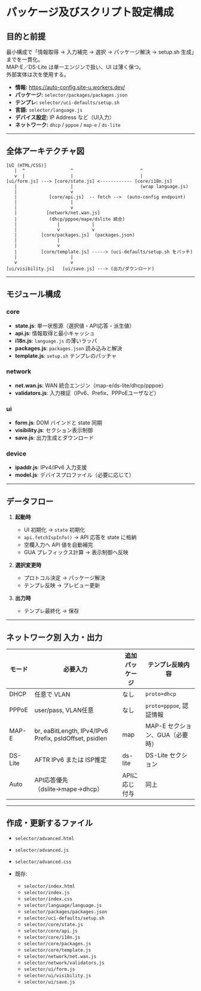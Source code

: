 # パッケージ及びスクリプト設定構成

## 目的と前提
最小構成で「情報取得 → 入力補完 → 選択 → パッケージ解決 → setup.sh 生成」までを一貫化。  
MAP-E／DS-Lite は単一エンジンで扱い、UI は薄く保つ。  
外部実体は次を使用する。

- **情報:** https://auto-config.site-u.workers.dev/
- **パッケージ:** `selector/packages/packages.json`
- **テンプレ:** `selector/uci-defaults/setup.sh`
- **言語:** `selector/language.js`
- **デバイス設定:** IP Address など（UI入力）
- **ネットワーク:** `dhcp` / `pppoe` / `map-e` / `ds-lite`

---

## 全体アーキテクチャ図
```
[UI (HTML/CSS)]
   |  ^                 ^                         ^
   v  |                 |                         |
[ui/form.js] ---> [core/state.js] <------------ [core/i18n.js]
   |                    |                         (wrap language.js)
   |                    v
   |            [core/api.js]  -- fetch -->  (auto-config endpoint)
   |                    |
   |                    v
   |           [network/net.wan.js]
   |            (dhcp/pppoe/mape/dslite 統合)
   |               |            |
   |               v            v
   |         [core/packages.js]  (packages.json)
   |               |
   |               v
   |         [core/template.js] -----> (uci-defaults/setup.sh をパッチ)
   |                    |
   v                    v
[ui/visibility.js]   [ui/save.js] ---> (出力/ダウンロード)
```


---

## モジュール構成

### core
- **state.js**: 単一状態源（選択値・API応答・派生値）
- **api.js**: 情報取得と最小キャッシュ
- **i18n.js**: `language.js` の薄いラッパ
- **packages.js**: `packages.json` 読み込みと解決
- **template.js**: `setup.sh` テンプレのパッチャ

### network
- **net.wan.js**: WAN 統合エンジン（map-e/ds-lite/dhcp/pppoe）
- **validators.js**: 入力検証（IPv6、Prefix、PPPoEユーザなど）

### ui
- **form.js**: DOM バインドと state 同期
- **visibility.js**: セクション表示制御
- **save.js**: 出力生成とダウンロード

### device
- **ipaddr.js**: IPv4/IPv6 入力支援
- **model.js**: デバイスプロファイル（必要に応じて）

---

## データフロー

1. **起動時**
   - UI 初期化 → `state` 初期化
   - `api.fetchIspInfo()` → API 応答を state に格納
   - 空欄入力へ API 値を自動補完
   - GUA プレフィックス計算 → 表示制御へ反映

2. **選択変更時**
   - プロトコル決定 → パッケージ解決
   - テンプレ反映 → プレビュー更新

3. **出力時**
   - テンプレ最終化 → 保存

---

## ネットワーク別 入力・出力

| モード    | 必要入力 | 追加パッケージ | テンプレ反映内容 |
|-----------|----------|---------------|------------------|
| DHCP      | 任意で VLAN | なし          | `proto=dhcp`     |
| PPPoE     | user/pass, VLAN任意 | なし | `proto=pppoe`, 認証情報 |
| MAP-E     | br, eaBitLength, IPv4/IPv6 Prefix, psIdOffset, psidlen | map | MAP-E セクション、GUA（必要時） |
| DS-Lite   | AFTR IPv6 または ISP推定 | ds-lite | DS-Lite セクション |
| Auto      | API応答優先（dslite→mape→dhcp） | APIに応じ付与 | 同上 |

---

## 作成・更新するファイル
- `selector/advanced.html`
- `selector/advanced.js`
- `selector/advanced.css`

- 既存:
  - `selector/index.html`
  - `selector/index.js`
  - `selector/index.css`
  - `selector/language/language.js`
  - `selector/packages/packages.json`
  - `selector/uci-defaults/setup.sh`
  - `selector/core/state.js`
  - `selector/core/api.js`
  - `selector/core/i18n.js`
  - `selector/core/packages.js`
  - `selector/core/template.js`
  - `selector/network/net.wan.js`
  - `selector/network/validators.js`
  - `selector/ui/form.js`
  - `selector/ui/visibility.js`
  - `selector/ui/save.js`
